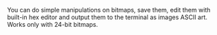 You can do simple manipulations on bitmaps, save them, edit them with built-in hex editor and output them to the terminal as images ASCII art.<br/>
Works only with 24-bit bitmaps. <br/>
